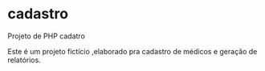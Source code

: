 cadastro
========

Projeto de PHP cadatro

Este é um projeto fictício ,elaborado pra cadastro de médicos e geração de relatórios. 
